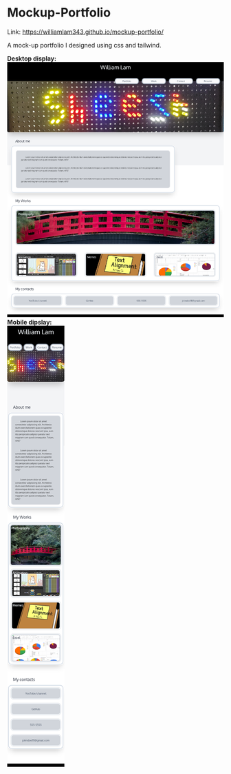 # Mockup-Portfolio

Link: https://williamlam343.github.io/mockup-portfolio/

A mock-up portfolio I designed using css and tailwind.

**Desktop display:**
![img of mockup-desktop](https://github.com/Williamlam343/mockup-portfolio/blob/main/img/mock-up-desktop.png)
<br />
**Mobile dipslay:**
<br />
![img of mockup-mobile](https://github.com/Williamlam343/mockup-portfolio/blob/main/img/mock-up-mobile.png)
